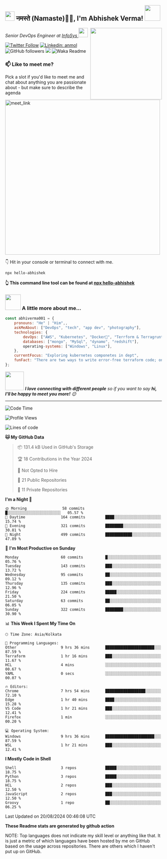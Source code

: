 <h2><img src="https://emojis.slackmojis.com/emojis/images/1531849430/4246/blob-sunglasses.gif?1531849430" width="30"/> नमस्ते (Namaste)🙏🏻, I'm Abhishek Verma! <img src="https://media.giphy.com/media/12oufCB0MyZ1Go/giphy.gif" width="50"></h2>
<img align='right' src="https://media.giphy.com/media/M9gbBd9nbDrOTu1Mqx/giphy.gif" width="230">
<p><em>Senior DevOps Engineer at <a href="https://www.infosys.com/">InfoSys
</a><img src="https://media.giphy.com/media/WUlplcMpOCEmTGBtBW/giphy.gif" width="30"> 
</em></p>

[![Twitter Follow](https://img.shields.io/twitter/follow/misteranmol?label=Follow)](https://twitter.com/intent/follow?screen_name=AbAbhishekverma)
[![Linkedin: anmol](https://img.shields.io/badge/-abhishek-blue?style=flat-square&logo=Linkedin&logoColor=white&link=https://www.linkedin.com/in/abhiverma001/)](https://www.linkedin.com/in/abhiverma001/)
![GitHub followers](https://img.shields.io/github/followers/abhiverma001?label=Follow&style=social)
![](https://visitor-badge.glitch.me/badge?page_id=anmol098.anmol098)
![Waka Readme](https://wakatime.com/badge/user/d23527f0-66b1-4a3f-9db5-c346e05aefa5.svg)

### 📫 Like to meet me?

Pick a slot if you'd like to meet me and chat about anything you are passionate about - but make sure to describe the agenda

<a href="https://calendly.com/ab-abhishekverma096/30min" target="_blank"><img width="498" alt="meet_link" src="https://user-images.githubusercontent.com/15426564/144297439-f530f383-e73e-41e0-9914-a9b7d3f432e5.png"></a>

👇 Hit in your console or terminal to connect with me.

```bash
npx hello-abhishek
```
**👆 This command line tool can be found at [npx hello-abhishek](https://github.com/abhiverma001/introduction-npm-package)**

### <img src="https://media.giphy.com/media/VgCDAzcKvsR6OM0uWg/giphy.gif" width="50"> A little more about me...  

```javascript
const abhiverma001 = {
    pronouns: "He" | "Him",,
    askMeAbout: ["DevOps", "tech", "app dev", "photography"],
    technologies: {
        devOps: ["AWS", "Kubernetes", "Docker🐳", "Terrform & Terragrunt", "Bash-Scripting", "CI-CD", "GitHub-Action", "Jenkins", "Spinnaker", "Datadog/New-Relic", "CloudFlare/Route53", "Nginx"],
        databases: ["mongo", "MySql", "dynamo", "redshift"],
        operating-systems: ["Windows", "Linux"],
    },
    currentFocus: "Exploring kubernetes componetes in dept",
    funFact: "There are two ways to write error-free terraform code; only the third one works"
};
```

<img src="https://media.giphy.com/media/LnQjpWaON8nhr21vNW/giphy.gif" width="60"> <em><b>I love connecting with different people</b> so if you want to say <b>hi, I'll be happy to meet you more!</b> 😊</em>

---
<!--START_SECTION:waka-->
![Code Time](http://img.shields.io/badge/Code%20Time-5%20hrs%2012%20mins-blue)

![Profile Views](http://img.shields.io/badge/Profile%20Views-115-blue)

![Lines of code](https://img.shields.io/badge/From%20Hello%20World%20I%27ve%20Written-192.2%20thousand%20lines%20of%20code-blue)

**🐱 My GitHub Data** 

> 📦 131.4 kB Used in GitHub's Storage 
 > 
> 🏆 18 Contributions in the Year 2024
 > 
> 🚫 Not Opted to Hire
 > 
> 📜 21 Public Repositories 
 > 
> 🔑 11 Private Repositories 
 > 
**I'm a Night 🦉** 

```text
🌞 Morning                58 commits          █░░░░░░░░░░░░░░░░░░░░░░░░   05.57 % 
🌆 Daytime                164 commits         ████░░░░░░░░░░░░░░░░░░░░░   15.74 % 
🌃 Evening                321 commits         ████████░░░░░░░░░░░░░░░░░   30.81 % 
🌙 Night                  499 commits         ████████████░░░░░░░░░░░░░   47.89 % 
```
📅 **I'm Most Productive on Sunday** 

```text
Monday                   60 commits          █░░░░░░░░░░░░░░░░░░░░░░░░   05.76 % 
Tuesday                  143 commits         ███░░░░░░░░░░░░░░░░░░░░░░   13.72 % 
Wednesday                95 commits          ██░░░░░░░░░░░░░░░░░░░░░░░   09.12 % 
Thursday                 135 commits         ███░░░░░░░░░░░░░░░░░░░░░░   12.96 % 
Friday                   224 commits         █████░░░░░░░░░░░░░░░░░░░░   21.50 % 
Saturday                 63 commits          ██░░░░░░░░░░░░░░░░░░░░░░░   06.05 % 
Sunday                   322 commits         ████████░░░░░░░░░░░░░░░░░   30.90 % 
```


📊 **This Week I Spent My Time On** 

```text
🕑︎ Time Zone: Asia/Kolkata

💬 Programming Languages: 
Other                    9 hrs 36 mins       ██████████████████████░░░   87.59 % 
Terraform                1 hr 16 mins        ███░░░░░░░░░░░░░░░░░░░░░░   11.67 % 
HCL                      4 mins              ░░░░░░░░░░░░░░░░░░░░░░░░░   00.67 % 
YAML                     0 secs              ░░░░░░░░░░░░░░░░░░░░░░░░░   00.07 % 

🔥 Editors: 
Chrome                   7 hrs 54 mins       ██████████████████░░░░░░░   72.10 % 
Edge                     1 hr 40 mins        ████░░░░░░░░░░░░░░░░░░░░░   15.28 % 
VS Code                  1 hr 21 mins        ███░░░░░░░░░░░░░░░░░░░░░░   12.41 % 
Firefox                  1 min               ░░░░░░░░░░░░░░░░░░░░░░░░░   00.20 % 

💻 Operating System: 
Windows                  9 hrs 36 mins       ██████████████████████░░░   87.59 % 
WSL                      1 hr 21 mins        ███░░░░░░░░░░░░░░░░░░░░░░   12.41 % 
```

**I Mostly Code in Shell** 

```text
Shell                    3 repos             █████░░░░░░░░░░░░░░░░░░░░   18.75 % 
Python                   3 repos             █████░░░░░░░░░░░░░░░░░░░░   18.75 % 
HCL                      2 repos             ███░░░░░░░░░░░░░░░░░░░░░░   12.50 % 
JavaScript               2 repos             ███░░░░░░░░░░░░░░░░░░░░░░   12.50 % 
Groovy                   1 repo              ██░░░░░░░░░░░░░░░░░░░░░░░   06.25 % 
```




 Last Updated on 20/08/2024 00:46:08 UTC
<!--END_SECTION:waka-->

**These Readme stats are generated by github action**

NOTE: Top languages does not indicate my skill level or anything like that. It is just a metric of which languages have been hosted by me on GitHub based on the usage across repositories. There are others which I haven't put up on GitHub.
